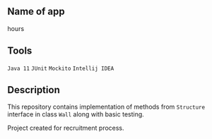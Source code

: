 ## Name of app
hours

## Tools
`Java 11`
`JUnit`
`Mockito`
`Intellij IDEA`

## Description
This repository contains implementation of methods from `Structure` interface in class `Wall` along with basic testing. 

Project created for recruitment process.
